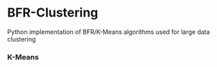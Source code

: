 # BFR-Clustering
Python implementation of BFR/K-Means algorithms used for large data clustering

### K-Means
